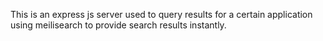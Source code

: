 This is an express js server used to query results for a certain application using meilisearch to provide search results instantly.